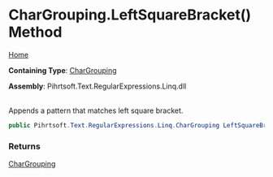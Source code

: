 # CharGrouping\.LeftSquareBracket\(\) Method

[Home](../../../../../../README.md)

**Containing Type**: [CharGrouping](../README.md)

**Assembly**: Pihrtsoft\.Text\.RegularExpressions\.Linq\.dll

\
Appends a pattern that matches left square bracket\.

```csharp
public Pihrtsoft.Text.RegularExpressions.Linq.CharGrouping LeftSquareBracket()
```

### Returns

[CharGrouping](../README.md)


